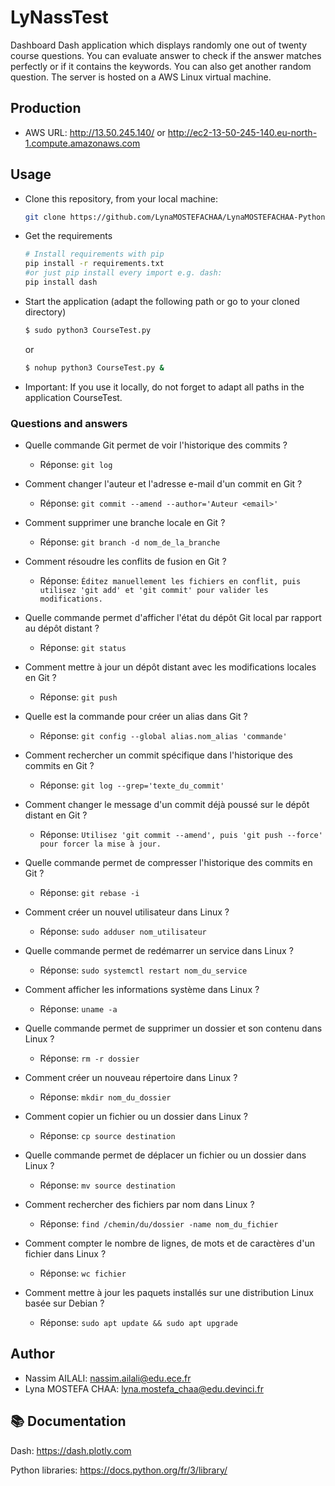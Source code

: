 ﻿# LyNassTest

Dashboard Dash application which displays randomly one out of twenty course questions. You can evaluate answer to check if the answer matches perfectly or if it contains the keywords. You can also get another random question. The server is hosted on a AWS Linux virtual machine.

## Production

- AWS URL: http://13.50.245.140/ or http://ec2-13-50-245-140.eu-north-1.compute.amazonaws.com

## Usage


* Clone this repository, from your local machine:
  ```bash
  git clone https://github.com/LynaMOSTEFACHAA/LynaMOSTEFACHAA-Python-Git-Linux-Rattrapage.git
  ```
* Get the requirements
  ```bash
  # Install requirements with pip
  pip install -r requirements.txt
  #or just pip install every import e.g. dash:
  pip install dash
  ```

* Start the application (adapt the following path or go to your cloned directory)
  ```bash
  $ sudo python3 CourseTest.py
  ```
  or
    ```bash
  $ nohup python3 CourseTest.py &
  ```

* Important: If you use it locally, do not forget to adapt all paths in the application CourseTest.

### Questions and answers

- Quelle commande Git permet de voir l'historique des commits ?
  - Réponse: `git log`

- Comment changer l'auteur et l'adresse e-mail d'un commit en Git ?
  - Réponse: `git commit --amend --author='Auteur <email>'`

- Comment supprimer une branche locale en Git ?
  - Réponse: `git branch -d nom_de_la_branche`

- Comment résoudre les conflits de fusion en Git ?
  - Réponse: `Éditez manuellement les fichiers en conflit, puis utilisez 'git add' et 'git commit' pour valider les modifications.`

- Quelle commande permet d'afficher l'état du dépôt Git local par rapport au dépôt distant ?
  - Réponse: `git status`

- Comment mettre à jour un dépôt distant avec les modifications locales en Git ?
  - Réponse: `git push`

- Quelle est la commande pour créer un alias dans Git ?
  - Réponse: `git config --global alias.nom_alias 'commande'`

- Comment rechercher un commit spécifique dans l'historique des commits en Git ?
  - Réponse: `git log --grep='texte_du_commit'`

- Comment changer le message d'un commit déjà poussé sur le dépôt distant en Git ?
  - Réponse: `Utilisez 'git commit --amend', puis 'git push --force' pour forcer la mise à jour.`

- Quelle commande permet de compresser l'historique des commits en Git ?
  - Réponse: `git rebase -i`

- Comment créer un nouvel utilisateur dans Linux ?
  - Réponse: `sudo adduser nom_utilisateur`

- Quelle commande permet de redémarrer un service dans Linux ?
  - Réponse: `sudo systemctl restart nom_du_service`

- Comment afficher les informations système dans Linux ?
  - Réponse: `uname -a`

- Quelle commande permet de supprimer un dossier et son contenu dans Linux ?
  - Réponse: `rm -r dossier`

- Comment créer un nouveau répertoire dans Linux ?
  - Réponse: `mkdir nom_du_dossier`

- Comment copier un fichier ou un dossier dans Linux ?
  - Réponse: `cp source destination`

- Quelle commande permet de déplacer un fichier ou un dossier dans Linux ?
  - Réponse: `mv source destination`

- Comment rechercher des fichiers par nom dans Linux ?
  - Réponse: `find /chemin/du/dossier -name nom_du_fichier`

- Comment compter le nombre de lignes, de mots et de caractères d'un fichier dans Linux ?
  - Réponse: `wc fichier`

- Comment mettre à jour les paquets installés sur une distribution Linux basée sur Debian ?
  - Réponse: `sudo apt update && sudo apt upgrade`

## Author

- Nassim AILALI: nassim.ailali@edu.ece.fr
- Lyna MOSTEFA CHAA: lyna.mostefa_chaa@edu.devinci.fr


## 📚​ Documentation

Dash: https://dash.plotly.com

Python libraries: https://docs.python.org/fr/3/library/
